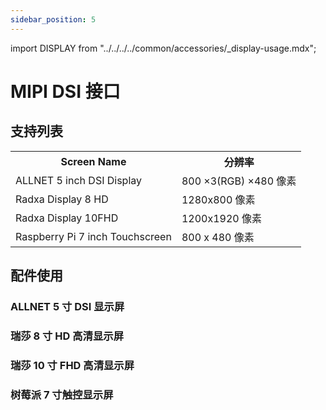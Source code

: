 ```yaml
---
sidebar_position: 5
---
```


import DISPLAY from "../../../../common/accessories/\_display-usage.mdx";

# MIPI DSI 接口

## 支持列表

<table>
  <tr>
    <th>Screen Name</th>
    <th>分辨率</th>
  </tr>
  <tr>
    <td>ALLNET 5 inch DSI Display</td>
    <td>800 ×3(RGB) ×480 像素</td>
  </tr>
  <tr>
    <td>Radxa Display 8 HD</td>
    <td>1280x800 像素</td>
  </tr>
  <tr>
    <td>Radxa Display 10FHD</td>
    <td>1200x1920 像素 </td>
  </tr>
  <tr>
    <td>Raspberry Pi 7 inch Touchscreen</td>
    <td>800 x 480 像素</td>
  </tr>
</table>

## 配件使用

### ALLNET 5 寸 DSI 显示屏

<DISPLAY product="ROCK 5A" display_connection_img="/img/rock5a/rock5a-allnet-5inch-display.webp" model="rock-5a" rsetup_path="../../radxa-os/rsetup#overlays" display_name="Radxa 8 inch HD Display" overlays_title="Enable Radxa Display 8HD" />

### 瑞莎 8 寸 HD 高清显示屏

<DISPLAY product="ROCK 5A" display_connection_img="/img/rock5a/rock5a-8inch-display.webp" model="rock-5a" rsetup_path="../../radxa-os/rsetup#overlays" display_name="瑞莎 8 寸 HD 高清显示屏" overlays_title="Enable Radxa Display 8HD" />

### 瑞莎 10 寸 FHD 高清显示屏

<DISPLAY product="ROCK 5A" display_connection_img="/img/rock5a/rock5a-10inch-fhd-display.webp" model="rock-5a" rsetup_path="../../radxa-os/rsetup#overlays" display_name="瑞莎 10 寸 FHD 高清显示屏" overlays_title="Enable Radxa Display 10FHD" />

### 树莓派 7 寸触控显示屏

<DISPLAY product="ROCK 5A" display_connection_img="/img/rock5a/rock5a-rpi-7inch-display.webp" model="rock-5a" rsetup_path="../../radxa-os/rsetup#overlays" display_name="树莓派7寸触控显示屏" overlays_title="Enable Raspberry Pi 7-inch Touchscreen" />
